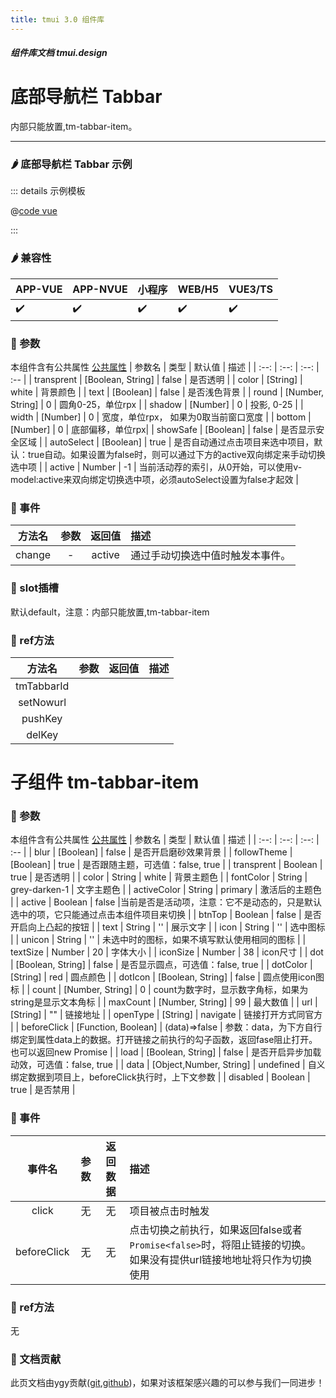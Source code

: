 ```yaml
---
title: tmui 3.0 组件库
---
```


<dirtoc></dirtoc>

##### 组件库文档 tmui.design

# 底部导航栏 Tabbar

内部只能放置,tm-tabbar-item。

---

### :hot_pepper: 底部导航栏 Tabbar 示例

<webview url="https://tmui.design/h5/#/pages/daohang/tabbar"></webview>

::: details 示例模板

@[code vue](pages/daohang/tabbar.nvue)

:::

### :hot_pepper: 兼容性

| APP-VUE | APP-NVUE | 小程序 | WEB/H5 | VUE3/TS |
| --- | --- | --- | --- | --- |
| :heavy_check_mark: | :heavy_check_mark: | :heavy_check_mark: | :heavy_check_mark: | :heavy_check_mark: |

### :seedling: 参数

本组件含有公共属性 [公共属性](/doc/spec/组件公共样式.md)
| 参数名 | 类型 | 默认值 | 描述 |
| :--: | :--: | :--: | :-- |
| transprent | [Boolean, String] | false | 是否透明 |
| color | [String] | white | 背景颜色 |
| text | [Boolean] | false | 是否浅色背景 |
| round | [Number, String] | 0 | 圆角0-25，单位rpx |
| shadow | [Number] | 0 | 投影, 0-25 |
| width | [Number] | 0 | 宽度，单位rpx， 如果为0取当前窗口宽度 |
| bottom | [Number] | 0 | 底部偏移，单位rpx|
| showSafe | [Boolean] | false | 是否显示安全区域 |
| autoSelect<Badge type="danger" text="v3.0.77+" vertical="middle" /> | [Boolean] | true | 是否自动通过点击项目来选中项目，默认：true自动。如果设置为false时，则可以通过下方的active双向绑定来手动切换选中项 |
| active<Badge type="danger" text="v3.0.77+" vertical="middle" /> | Number | -1 | 当前活动荐的索引，从0开始，可以使用v-model:active来双向绑定切换选中项，必须autoSelect设置为false才起效  |


### :rose: 事件
| 方法名 | 参数 | 返回值 | 描述 |
| :--: | :--: | :--: | :-- |
| change<Badge type="danger" text="v3.0.77+" vertical="middle" /> | - | active | 通过手动切换选中值时触发本事件。 |

### :corn: slot插槽

默认default，注意：内部只能放置,tm-tabbar-item

### :green_salad: ref方法
| 方法名 | 参数 | 返回值 | 描述 |
| :--: | :--: | :--: | :-- |
| tmTabbarId |  |  |  |
| setNowurl |  |  |  |
| pushKey |  |  |  |
| delKey |  |  |  |

# 子组件 tm-tabbar-item

### :seedling: 参数

本组件含有公共属性 [公共属性](/doc/spec/组件公共样式.md)
| 参数名 | 类型 | 默认值 | 描述 |
| :--: | :--: | :--: | :-- |
| blur | [Boolean] | false | 是否开启磨砂效果背景 |
| followTheme | [Boolean] | true | 是否跟随主题，可选值：false, true |
| transprent | Boolean | true | 是否透明 |
| color | String | white | 背景主题色 |
| fontColor | String | grey-darken-1 | 文字主题色 |
| activeColor | String | primary | 激活后的主题色 |
| active | Boolean | false |当前是否是活动项，注意：它不是动态的，只是默认选中的项，它只能通过点击本组件项目来切换  |
| btnTop | Boolean | false | 是否开启向上凸起的按钮 |
| text | String | '' | 展示文字 |
| icon | String | '' | 选中图标 |
| unicon | String | '' | 未选中时的图标，如果不填写默认使用相同的图标 |
| textSize | Number | 20 | 字体大小 |
| iconSize | Number | 38 | icon尺寸 |
| dot | [Boolean, String] | false | 是否显示圆点，可选值：false, true |
| dotColor | [String] | red | 圆点颜色 |
| dotIcon | [Boolean, String] | false | 圆点使用icon图标 |
| count | [Number, String] | 0 | count为数字时，显示数字角标，如果为string是显示文本角标 |
| maxCount | [Number, String] | 99 | 最大数值 |
| url | [String] | "" | 链接地址 |
| openType | [String] | navigate | 链接打开方式同官方 |
| beforeClick | [Function, Boolean] | (data)=>false | 参数：data，为下方自行绑定到属性data上的数据。打开链接之前执行的勾子函数，返回fase阻止打开。也可以返回new Promise |
| load | [Boolean, String] | false | 是否开启异步加载动效，可选值：false, true |
| data<Badge type="danger" text="v3.0.63+" vertical="middle" /> | [Object,Number, String] | undefined | 自义绑定数据到项目上，beforeClick执行时，上下文参数 |
| disabled | Boolean | true | 是否禁用 |

### :rose: 事件

| 事件名 | 参数 | 返回数据 | 描述 |
| :--: | :--: | :--: | :-- |
| click | 无 | 无 |  项目被点击时触发 |
| beforeClick |  无| 无 |  点击切换之前执行，如果返回false或者`Promise<false>`时，将阻止链接的切换。如果没有提供url链接地地址将只作为切换使用|

### :green_salad: ref方法
无

### :couplekiss: 文档贡献

此页文档由ygy贡献([git](https://gitee.com/ygy-promise),[github](https://github.com/ygy-97))，如果对该框架感兴趣的可以参与我们一同进步！
